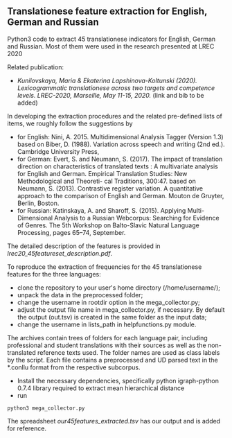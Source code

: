 ## Translationese feature extraction for English, German and Russian

Python3 code to extract 45 translationese indicators for English, German and Russian. 
Most of them were used in the research presented at LREC 2020

Related publication:
- *Kunilovskaya, Maria & Ekaterina Lapshinova-Koltunski (2020). Lexicogrammatic translationese across two targets and competence levels. 
LREC-2020, Marseille, May 11-15, 2020.*
(link and bib to be added)

In developing the extraction procedures and the related pre-defined lists of items, we roughly follow the suggestions by
* for English: Nini, A. 2015. Multidimensional Analysis Tagger (Version 1.3) based on Biber, D. (1988). Variation across speech and writing (2nd ed.). Cambridge University Press, 
* for German: Evert, S. and Neumann, S. (2017). The impact of translation direction on characteristics of translated texts : A
multivariate analysis for English and German. Empirical Translation Studies: New Methodological and Theoreti-
cal Traditions, 300:47. based on Neumann, S. (2013). Contrastive register variation. A quantitative approach to the comparison of English and German. Mouton de Gruyter, Berlin, Boston.
* for Russian: Katinskaya, A. and Sharoff, S. (2015). Applying Multi-Dimensional Analysis to a Russian Webcorpus: Searching for Evidence of Genres. The 5th Workshop on Balto-Slavic Natural Language Processing, pages 65–74, September.

The detailed description of the features is provided in *lrec20_45featureset_description.pdf*.

To reproduce the extraction of frequencies for the 45 translationese features for the three languages:
- clone the repository to your user's home directory (/home/username/);
- unpack the data in the preprocessed folder; 
- change the username in rootdir option in the mega_collector.py;
- adjust the output file name in mega_collector.py, if necessary. By default the output (out.tsv) is created in the same folder as the input data;
- change the username in lists_path in helpfunctions.py module. 

The archives contain trees of folders for each language pair, including professional and student translations 
with their sources as well as the non-translated reference texts used. The folder names are used as class labels by the script.
Each file contains a preprocessed and UD parsed text in the *.conllu format from the respective subcorpus.

- Install the necessary dependencies, specifically python igraph-python 0.7.4 library required to extract mean hierarchical distance
- run
```
python3 mega_collector.py
```
The spreadsheet *our45features_extracted.tsv* has our output and is added for reference.





